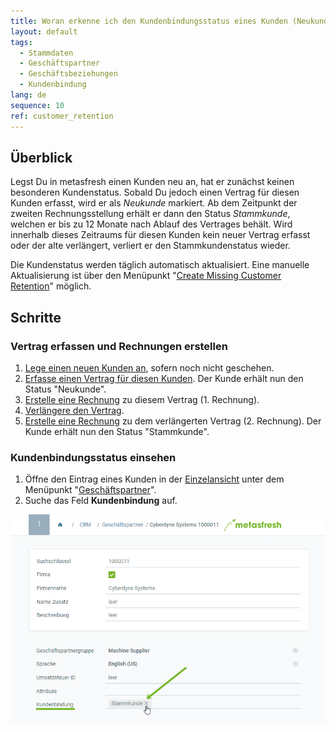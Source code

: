 ```yaml
---
title: Woran erkenne ich den Kundenbindungsstatus eines Kunden (Neukunde/Stammkunde)?
layout: default
tags:
  - Stammdaten
  - Geschäftspartner
  - Geschäftsbeziehungen
  - Kundenbindung
lang: de
sequence: 10
ref: customer_retention
---
```


## Überblick
Legst Du in metasfresh einen Kunden neu an, hat er zunächst keinen besonderen Kundenstatus. Sobald Du jedoch einen Vertrag für diesen Kunden erfasst, wird er als *Neukunde* markiert. Ab dem Zeitpunkt der zweiten Rechnungsstellung erhält er dann den Status *Stammkunde*, welchen er bis zu 12 Monate nach Ablauf des Vertrages behält. Wird innerhalb dieses Zeitraums für diesen Kunden kein neuer Vertrag erfasst oder der alte verlängert, verliert er den Stammkundenstatus wieder.

Die Kundenstatus werden täglich automatisch aktualisiert. Eine manuelle Aktualisierung ist über den Menüpunkt "[Create Missing Customer Retention](Menu)" möglich.

## Schritte

### Vertrag erfassen und Rechnungen erstellen
1. [Lege einen neuen Kunden an](Neuer_Geschaeftspartner_Kunde), sofern noch nicht geschehen.
1. [Erfasse einen Vertrag für diesen Kunden](Abonnementvertrag_erfassen). Der Kunde erhält nun den Status "Neukunde".
1. [Erstelle eine Rechnung](Zu_Auftrag_Rechnung_erstellen) zu diesem Vertrag (1. Rechnung).
1. [Verlängere den Vertrag](Vertrag_verlaengern).
1. [Erstelle eine Rechnung](Zu_Auftrag_Rechnung_erstellen) zu dem verlängerten Vertrag (2. Rechnung). Der Kunde erhält nun den Status "Stammkunde".

### Kundenbindungsstatus einsehen
1. Öffne den Eintrag eines Kunden in der [Einzelansicht](Ansichten#einzelansicht) unter dem Menüpunkt "[Geschäftspartner](Menu)".
1. Suche das Feld **Kundenbindung** auf.

![](assets/Kundenbindung_Stammkunde.png)
